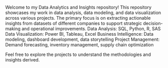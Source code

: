 Welcome to my Data Analytics and Insights repository! This repository showcases my work in data analysis, data modeling, and data visualization across various projects. The primary focus is on extracting actionable insights from datasets of different companies to support strategic decision-making and operational improvements.
Data Analysis: SQL, Python, R, SAS
Data Visualization: Power BI, Tableau, Excel
Business Intelligence: Data modeling, dashboard development, data storytelling
Project Management: Demand forecasting, inventory management, supply chain optimization

Feel free to explore the projects to understand the methodologies and insights derived.
